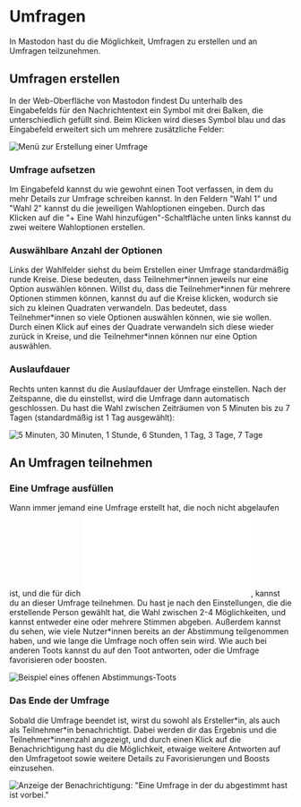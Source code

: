 # Umfragen
In Mastodon hast du die Möglichkeit, Umfragen zu erstellen und an Umfragen teilzunehmen.

## Umfragen erstellen
In der Web-Oberfläche von Mastodon findest Du unterhalb des Eingabefelds für den Nachrichtentext ein Symbol mit drei Balken, die unterschiedlich gefüllt sind. Beim Klicken wird dieses Symbol blau und das Eingabefeld erweitert sich um mehrere zusätzliche Felder:

![Menü zur Erstellung einer Umfrage](toots/img/toot-polls.png)

### Umfrage aufsetzen
Im Eingabefeld kannst du wie gewohnt einen Toot verfassen, in dem du mehr Details zur Umfrage schreiben kannst.
In den Feldern "Wahl 1" und "Wahl 2" kannst du die jeweiligen Wahloptionen eingeben. Durch das Klicken auf die "+ Eine Wahl hinzufügen"-Schaltfläche unten links kannst du zwei weitere Wahloptionen erstellen.

### Auswählbare Anzahl der Optionen
Links der Wahlfelder siehst du beim Erstellen einer Umfrage standardmäßig runde Kreise. Diese bedeuten, dass Teilnehmer\*innen jeweils nur eine Option auswählen können. Willst du, dass die Teilnehmer\*innen für mehrere Optionen stimmen können, kannst du auf die Kreise klicken, wodurch sie sich zu kleinen Quadraten verwandeln. Das bedeutet, dass Teilnehmer\*innen so viele Optionen auswählen können, wie sie wollen. Durch einen Klick auf eines der Quadrate verwandeln sich diese wieder zurück in Kreise, und die Teilnehmer\*innen können nur eine Option auswählen.

### Auslaufdauer
Rechts unten kannst du die Auslaufdauer der Umfrage einstellen. Nach der Zeitspanne, die du einstellst, wird die Umfrage dann automatisch geschlossen. Du hast die Wahl zwischen Zeiträumen von 5 Minuten bis zu 7 Tagen (standardmäßig ist 1 Tag ausgewählt):

![5 Minuten, 30 Minuten, 1 Stunde, 6 Stunden, 1 Tag, 3 Tage, 7 Tage](toots/img/toot-polls-expiration-date.png)

## An Umfragen teilnehmen

### Eine Umfrage ausfüllen
Wann immer jemand eine Umfrage erstellt hat, die noch nicht abgelaufen ist, und die für dich ![sichtbar ist](visibility.md), kannst du an dieser Umfrage teilnehmen. Du hast je nach den Einstellungen, die die erstellende Person gewählt hat, die Wahl zwischen 2-4 Möglichkeiten, und kannst entweder eine oder mehrere Stimmen abgeben. Außerdem kannst du sehen, wie viele Nutzer\*innen bereits an der Abstimmung teilgenommen haben, und wie lange die Umfrage noch offen sein wird. Wie auch bei anderen Toots kannst du auf den Toot antworten, oder die Umfrage favorisieren oder boosten.

![Beispiel eines offenen Abstimmungs-Toots](toots/img/toot-polls-open-poll-example.png)

### Das Ende der Umfrage
Sobald die Umfrage beendet ist, wirst du sowohl als Ersteller\*in, als auch als Teilnehmer\*in benachrichtigt. Dabei werden dir das Ergebnis und die Teilnehmer\*innenzahl angezeigt, und durch einen Klick auf die Benachrichtigung hast du die Möglichkeit, etwaige weitere Antworten auf den Umfragetoot sowie weitere Details zu Favorisierungen und Boosts einzusehen.

![Anzeige der Benachrichtigung: "Eine Umfrage in der du abgestimmt hast ist vorbei."](toots/img/toot-polls-notification-ended.png)
